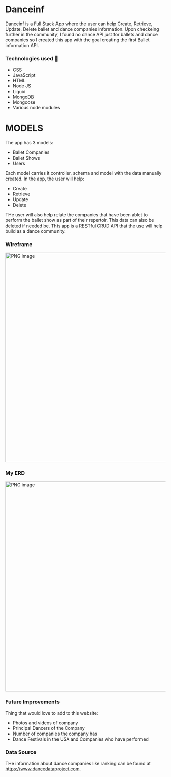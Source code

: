 # Danceinf

Danceinf is a Full Stack App where the user can help Create, Retrieve, Update, Delete ballet and dance companies information. Upon checkeing further in the community, I found no dance API just for ballets and dance companies so I created this app with the goal creating the first Ballet information API.


### Technologies used 💾

- CSS
- JavaScript
- HTML
- Node JS
- Liquid
- MongoDB
- Mongoose
- Various node modules


# MODELS

The app has 3 models:

- Ballet Companies
- Ballet Shows
- Users

Each model carries it controller, schema and model with the data manually created. In the app, the user will help:

- Create
- Retrieve
- Update 
- Delete 

THe user will also help relate the companies that have been ablet to perform the ballet show as part of their repertoir. This data can also be deleted if needed be. This app is a RESTful CRUD API that the use will help build as a dance community. 



### Wireframe

<img width="656" alt="PNG image" src="https://i.imgur.com/cjobwDD.jpg">




### My ERD

<img width="656" alt="PNG image" src="https://i.imgur.com/uoYbyLA.jpg">



### Future Improvements

Thing that would love to add to this website:

- Photos and videos of company
- Principal Dancers of the Company
- Number of companies the company has
- Dance Festivals in the USA and Companies who have performed

### Data Source

THe information about dance companies like ranking can be found at https://www.dancedataproject.com.
